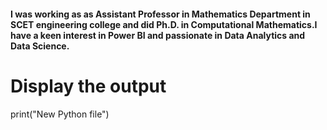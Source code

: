 #### I was working as as Assistant Professor in Mathematics Department in SCET engineering college and did Ph.D. in Computational Mathematics.I have a keen interest in Power BI and passionate in Data Analytics and Data Science.  
# Display the output
print("New Python file")

<!--
**Shruti1115/Shruti1115** is a ✨ _special_ ✨ repository because its `README.md` (this file) appears on your GitHub profile.

Here are some ideas to get you started:

- 🔭 I’m currently working on ...
- 🌱 I’m currently learning ...
- 👯 I’m looking to collaborate on ...
- 🤔 I’m looking for help with ...
- 💬 Ask me about ...
- 📫 How to reach me: ...
- 😄 Pronouns: ...
- ⚡ Fun fact: ...
-->
